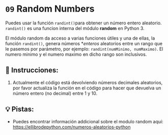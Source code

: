 # `09` Random Numbers

Puedes usar la función `randint()`para obtener un número entero aleatorio. `randint()` es una funcion interna del módulo **random** en Python 3.

El módulo random da acceso a varias funciones útiles y una de ellas, la función `randint()`, genera números **enteros* aleatorios entre un rango que le pasemos por parámetro, por ejemplo: `randint(numMinimo, numMaximo)`. El numero minimo y el numero maximo en dicho rango son inclusivos.

## 📝 Instrucciones:

1. Actualmente el código está devolviendo números decimales aleatorios, por favor actualiza la función en el código para hacer que devuelva un número entero (no decimal) entre 1 y 10.

## 💡 Pistas:

+ Puedes encontrar información addicional sobre el modulo random aquí: https://ellibrodepython.com/numeros-aleatorios-python